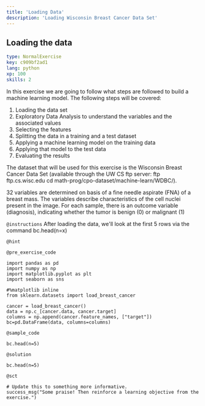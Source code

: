 ```yaml
---
title: 'Loading Data'
description: 'Loading Wisconsin Breast Cancer Data Set'
---
```


## Loading the data

```yaml
type: NormalExercise
key: c909bf2ad1
lang: python
xp: 100
skills: 2
```

In this exercise we are going to follow what steps are followed to build a machine learning model. The following steps will be covered:

1. Loading the data set
2. Exploratory Data Analysis to understand the variables and the associated values
3. Selecting the features
4. Splitting the data in a training and a test dataset
5. Applying a machine learning model on the training data
6. Applying that model to the test data
7. Evaluating the results

The dataset that will be used for this exercise is the Wisconsin Breast Cancer Data Set (available through the UW CS ftp server: ftp ftp.cs.wisc.edu cd math-prog/cpo-dataset/machine-learn/WDBC/). 

32 variables are determined on basis of a fine needle aspirate (FNA) of a breast mass. The variables describe characteristics of the cell nuclei present in the image. For each sample, there is an outcome variable (diagnosis), indicating whether the tumor is benign (0) or malignant (1)

`@instructions`
After loading the data, we'll look at the first 5 rows via the command bc.head(n=x)

`@hint`


`@pre_exercise_code`
```{python}
import pandas as pd
import numpy as np
import matplotlib.pyplot as plt
import seaborn as sns

#%matplotlib inline
from sklearn.datasets import load_breast_cancer

cancer = load_breast_cancer()     
data = np.c_[cancer.data, cancer.target]
columns = np.append(cancer.feature_names, ["target"])
bc=pd.DataFrame(data, columns=columns)
```

`@sample_code`
```{python}
bc.head(n=5)
```

`@solution`
```{python}
bc.head(n=5)
```

`@sct`
```{python}
# Update this to something more informative.
success_msg("Some praise! Then reinforce a learning objective from the exercise.")
```
